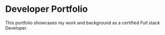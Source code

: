 # Developer Portfolio

This portfolio showcases my work and background as a certified Full stack Developer.

